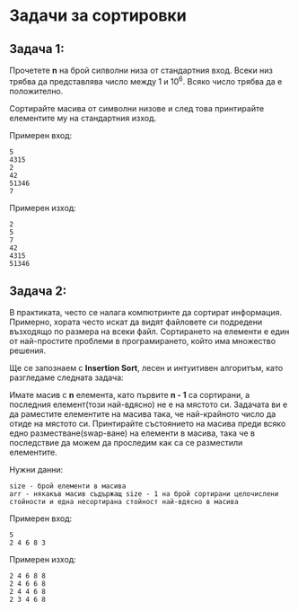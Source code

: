 # Задачи за сортировки

## Задача 1:

Прочетете **n** на брой силволни низа от стандартния вход. Всеки низ трябва да представлява число между 1 и 10<sup>6</sup>. Всяко число трябва да е положително.

Сортирайте масива от символни низове и след това принтирайте елементите му на стандартния изход.

Примерен вход:

```
5
4315
2
42
51346
7
```

Примерен изход:

```
2
5
7
42
4315
51346
```

## Задача 2:

В практиката, често се налага компютринте да сортират информация. Примерно, хората често искат да видят файловете си подредени възходящо по размера на всеки файл. Сортирането на елементи е един от най-простите проблеми в програмирането, който има множество решения.

Ще се запознаем с **Insertion Sort**, лесен и интуитивен алгоритъм, като разгледаме следната задача:

Имате масив с **n** елемента, като първите **n - 1** са сортирани, а последния елемент(този най-вдясно) не е на мястото си. Задачата ви е да раместите елементите на масива така, че най-крайното число да отиде на мястото си. Принтирайте състоянието на масива преди всяко едно разместване(swap-ване) на елементи в масива, така че в последствие да можем да проследим как са се разместили елементите.

Нужни данни:

```
size - брой елементи в масива
arr - някакъв масив съдържащ size - 1 на брой сортирани целочислени стойности и една несортирана стойност най-вдясно в масива
```

Примерен вход:

```
5
2 4 6 8 3
```

Примерен изход:

```
2 4 6 8 8
2 4 6 6 8
2 4 4 6 8
2 3 4 6 8
```
